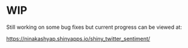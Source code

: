 # WIP
Still working on some bug fixes but current progress can be viewed at:

https://ninakashyap.shinyapps.io/shiny_twitter_sentiment/
